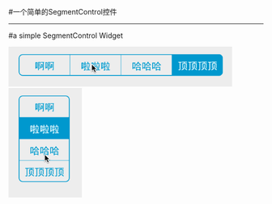 #一个简单的SegmentControl控件
***
#a simple SegmentControl Widget

![art1](arts/arts1.gif)
![art2](arts/arts2.gif)